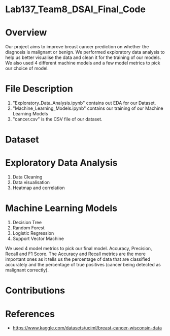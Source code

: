 # Lab137_Team8_DSAI_Final_Code
# Overview
Our project aims to improve breast cancer prediction on whether the diagnosis is malignant or benign. We performed exploratory data analysis to help us better visualise the data and clean it for the training of our models. We also used 4 different machine models and a few model metrics to pick our choice of model.

# File Description

1. "Exploratory_Data_Analysis.ipynb" contains out EDA for our Dataset.
2. "Machine_Learning_Models.ipynb" contains our training of our Machine Learning Models
3. "cancer.csv" is the CSV file of our dataset.

# Dataset


# Exploratory Data Analysis
1. Data Cleaning
2. Data visualisation
3. Heatmap and correlation

# Machine Learning Models
1. Decision Tree
2. Random Forest
3. Logistic Regression
4. Support Vector Machine

We used 4 model metrics to pick our final model. Accuracy, Precision, Recall and F1 Score. The Accuracy and Recall metrics are the more important ones as it tells us the percentage of data that are classified accurately and the percentage of true positives (cancer being detected as malignant correctly).

# Contributions

# References
* https://www.kaggle.com/datasets/uciml/breast-cancer-wisconsin-data
